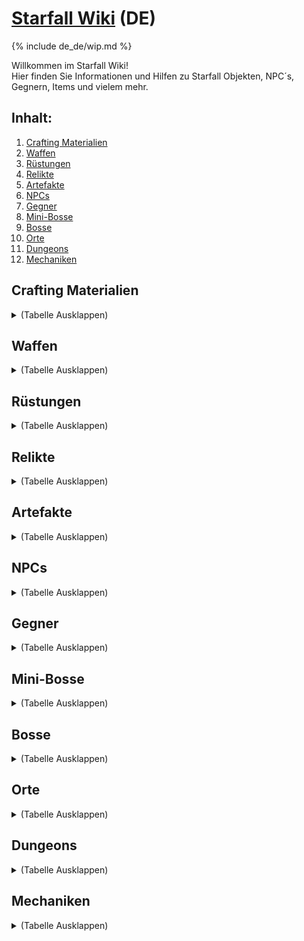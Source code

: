 # [Starfall Wiki](/index.md) (DE)

{% include de_de/wip.md %}

Willkommen im Starfall Wiki! <br>
Hier finden Sie Informationen und Hilfen zu Starfall Objekten, NPC´s, Gegnern, Items und vielem mehr.

## Inhalt:
 1. [Crafting Materialien](#crafting-material)
 2. [Waffen](#waffen)
 3. [Rüstungen](#rüstungen)
 4. [Relikte](#relikte)
 5. [Artefakte](#artefakte)
 6. [NPCs](#npcs)
 7. [Gegner](#gegner)
 8. [Mini-Bosse](#mini-bosse)
 9. [Bosse](#bosse)
10. [Orte](#orte)
11. [Dungeons](#dungeons)
12. [Mechaniken](#mechaniken)

## Crafting Materialien

<details>
	<summary>(Tabelle Ausklappen)</summary>

|   |  |
|:-:|:-|
| A ||
| B ||
| C ||
| D ||
| E ||
| F ||
| G ||
| H ||
| I ||
| J ||
| K ||
| L |[<e>Leder](/de_de/crafting_material/leather.md)|
| M ||
| N ||
| O ||
| P ||
| Q ||
| R ||
| S |[<e>Stock](/de_de/crafting_material/stick.md)|
| T ||
| U ||
| V ||
| W ||
| X ||
| Y ||
| Z ||

</details>

## Waffen

<details>
	<summary>(Tabelle Ausklappen)</summary>

|   |  |
|:-:|:-|
| A ||
| B ||
| C ||
| D ||
| E ||
| F ||
| G ||
| H ||
| I ||
| J ||
| K ||
| L ||
| M ||
| N ||
| O ||
| P ||
| Q ||
| R ||
| S ||
| T ||
| U ||
| V ||
| W ||
| X ||
| Y ||
| Z ||

</details>

## Rüstungen

<details>
	<summary>(Tabelle Ausklappen)</summary>

|   |  |
|:-:|:-|
| A ||
| B ||
| C ||
| D ||
| E ||
| F ||
| G ||
| H ||
| I ||
| J ||
| K ||
| L ||
| M ||
| N ||
| O ||
| P ||
| Q ||
| R ||
| S ||
| T ||
| U ||
| V ||
| W ||
| X ||
| Y ||
| Z ||

</details>

## Relikte

<details>
	<summary>(Tabelle Ausklappen)</summary>

|   |  |
|:-:|:-|
| A ||
| B ||
| C ||
| D ||
| E ||
| F ||
| G ||
| H ||
| I ||
| J ||
| K ||
| L ||
| M ||
| N ||
| O ||
| P ||
| Q ||
| R ||
| S ||
| T ||
| U ||
| V ||
| W ||
| X ||
| Y ||
| Z ||

</details>

## Artefakte

<details>
	<summary>(Tabelle Ausklappen)</summary>

|   |  |
|:-:|:-|
| A ||
| B ||
| C ||
| D ||
| E ||
| F ||
| G ||
| H ||
| I ||
| J ||
| K ||
| L ||
| M ||
| N ||
| O ||
| P ||
| Q ||
| R ||
| S ||
| T ||
| U ||
| V ||
| W ||
| X ||
| Y ||
| Z ||

</details>

## NPCs

<details>
	<summary>(Tabelle Ausklappen)</summary>

|   |  |
|:-:|:-|
| A ||
| B ||
| C ||
| D ||
| E ||
| F ||
| G ||
| H ||
| I ||
| J ||
| K ||
| L ||
| M ||
| N ||
| O ||
| P ||
| Q ||
| R ||
| S ||
| T ||
| U ||
| V ||
| W ||
| X ||
| Y ||
| Z ||

</details>

## Gegner

<details>
	<summary>(Tabelle Ausklappen)</summary>

|   |  |
|:-:|:-|
| A ||
| B ||
| C ||
| D ||
| E ||
| F ||
| G ||
| H ||
| I ||
| J ||
| K ||
| L ||
| M ||
| N ||
| O ||
| P ||
| Q ||
| R ||
| S ||
| T ||
| U ||
| V ||
| W ||
| X ||
| Y ||
| Z ||

</details>

## Mini-Bosse

<details>
	<summary>(Tabelle Ausklappen)</summary>

|   |  |
|:-:|:-|
| A ||
| B ||
| C ||
| D ||
| E ||
| F ||
| G ||
| H ||
| I ||
| J ||
| K ||
| L ||
| M ||
| N ||
| O ||
| P ||
| Q ||
| R ||
| S ||
| T ||
| U ||
| V ||
| W ||
| X ||
| Y ||
| Z ||

</details>

## Bosse

<details>
	<summary>(Tabelle Ausklappen)</summary>

|   |  |
|:-:|:-|
| A ||
| B ||
| C ||
| D ||
| E ||
| F ||
| G ||
| H ||
| I ||
| J ||
| K ||
| L ||
| M ||
| N ||
| O ||
| P ||
| Q ||
| R ||
| S ||
| T ||
| U ||
| V ||
| W ||
| X ||
| Y ||
| Z ||

</details>

## Orte

<details>
	<summary>(Tabelle Ausklappen)</summary>

|   |  |
|:-:|:-|
| A ||
| B ||
| C ||
| D ||
| E ||
| F ||
| G ||
| H ||
| I ||
| J ||
| K ||
| L ||
| M ||
| N ||
| O ||
| P ||
| Q ||
| R ||
| S |[<e>Spawn](/de_de/places/spawn.md)|
| T |[<e>Tutorial](/de_de/places/tutorial.md)|
| U ||
| V ||
| W ||
| X ||
| Y ||
| Z ||

</details>

## Dungeons

<details>
	<summary>(Tabelle Ausklappen)</summary>

|   |  |
|:-:|:-|
| A ||
| B ||
| C ||
| D ||
| E ||
| F ||
| G ||
| H ||
| I ||
| J ||
| K ||
| L ||
| M ||
| N ||
| O ||
| P ||
| Q ||
| R ||
| S ||
| T ||
| U ||
| V ||
| W ||
| X ||
| Y ||
| Z ||

</details>

## Mechaniken

<details>
	<summary>(Tabelle Ausklappen)</summary>

|   |  |
|:-:|:-|
| A ||
| B ||
| C ||
| D ||
| E ||
| F ||
| G ||
| H ||
| I |[<e>Interagieren](/de_de/mechanics/interact.md)|
| J ||
| K ||
| L ||
| M ||
| N ||
| O ||
| P ||
| Q ||
| R ||
| S ||
| T ||
| U ||
| V ||
| W ||
| X ||
| Y ||
| Z ||

</details>
